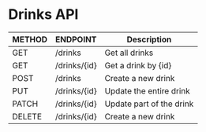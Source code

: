 # Drinks API

| METHOD | ENDPOINT     | Description              |
| ------ | ------------ | ------------------------ |
| GET    | /drinks      | Get all drinks           |
| GET    | /drinks/{id} | Get a drink by {id}      |
| POST   | /drinks      | Create a new drink       |
| PUT    | /drinks/{id} | Update the entire drink  |
| PATCH  | /drinks/{id} | Update part of the drink |
| DELETE | /drinks/{id} | Create a new drink       |
